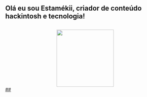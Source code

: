 ## Olá eu sou Estamékii, criador de conteúdo hackintosh e tecnologia!
##
<div align="center">
  <a href="https://github.com/mecmelius">
  <img height="180em" src="https://github-readme-stats.vercel.app/api?username=mecmelius&show_icons=true&theme=dracula&include_all_commits=true&count_private=true"/>
</div>
##
